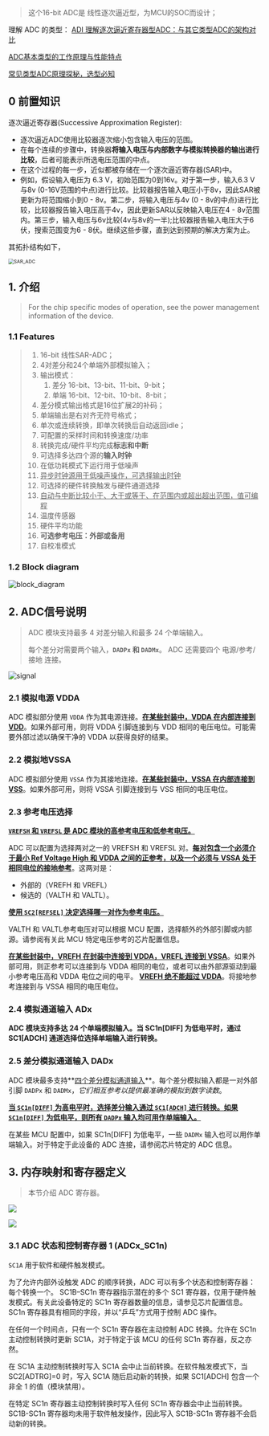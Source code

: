 > 这个16-bit ADC是 线性逐次逼近型，为MCU的SOC而设计；

理解 ADC 的类型： [ADI 理解逐次逼近寄存器型ADC：与其它类型ADC的架构对比](https://www.maximintegrated.com/cn/design/technical-documents/tutorials/1/1080.html)

[ADC基本类型的工作原理与性能特点](https://ee.ofweek.com/2020-11/ART-11000-2800-30471924.html)

[常见类型ADC原理探秘，选型必知](https://www.cnblogs.com/embInn/p/14038141.html)

## 0 前置知识

逐次逼近寄存器(Successive Approximation Register):
- 逐次逼近ADC使用比较器逐次缩小包含输入电压的范围。
- 在每个连续的步骤中，转换器**将输入电压与内部数字与模拟转换器的输出进行比较**，后者可能表示所选电压范围的中点。
- 在这个过程的每一步，近似都被存储在一个逐次逼近寄存器(SAR)中。
- 例如，假设输入电压为 6.3 V，初始范围为0到16v。对于第一步，输入6.3 V与8v (0-16V范围的中点)进行比较。比较器报告输入电压小于8v，因此SAR被更新为将范围缩小到0 - 8v。第二步，将输入电压与4v (0 - 8v的中点)进行比较，比较器报告输入电压高于4v，因此更新SAR以反映输入电压在4 - 8v范围内。第三步，输入电压与6v比较(4v与8v的一半);比较器报告输入电压大于6伏，搜索范围变为6 - 8伏。继续这些步骤，直到达到预期的解决方案为止。

其拓扑结构如下，

<img src="./0pictures/SAR_ADC.jpg" alt="SAR_ADC" style="zoom: 67%;" />

## 1. 介绍

> For the chip specific modes of operation, see the power management information of the device.

### 1.1 Features

> 1. 16-bit 线性SAR-ADC；
> 2. 4对差分和24个单端外部模拟输入；
> 3. 输出模式：
>    1. 差分 16-bit、13-bit、11-bit、9-bit；
>    2. 单端 16-bit、12-bit、10-bit、8-bit；
> 4. 差分模式输出格式是16位扩展2的补码；
> 5. 单端输出是右对齐无符号格式；
> 6. 单次或连续转换，即单次转换后自动返回idle；
> 7. 可配置的采样时间和转换速度/功率
> 8. 转换完成/硬件平均完成**标志和中断**
> 9. 可选择多达四个源的**输入时钟**
> 10. 在低功耗模式下运行用于低噪声
> 11. <u>异步时钟源用于低噪声操作，可选择输出时钟</u>
> 12. 可选择的硬件转换触发与硬件通道选择
> 13. <u>自动与中断比较小于、大于或等于、在范围内或超出超出范围，值可编程</u>
> 14. 温度传感器 
> 15. 硬件平均功能
> 16. **可选参考电压：外部或备用**
> 17. 自校准模式

### 1.2 Block diagram

![block_diagram](0pictures/block_diagram.jpg)

## 2. ADC信号说明

> ADC 模块支持最多 4 对差分输入和最多 24 个单端输入。
>
> 每个差分对需要两个输入，**`DADPx` 和 `DADMx`**。 ADC 还需要四个 电源/参考/接地 连接。

![signal](0pictures/signal.jpg)

### 2.1 模拟电源 VDDA

ADC 模拟部分使用  `VDDA`  作为其电源连接。**<u>在某些封装中，VDDA 在内部连接到 VDD</u>**。如果外部可用，则将 VDDA 引脚连接到与 VDD 相同的电压电位。可能需要外部过滤以确保干净的 VDDA 以获得良好的结果。

### 2.2 模拟地VSSA

ADC 模拟部分使用  `VSSA`  作为其接地连接。**<u>在某些封装中，VSSA 在内部连接到 VSS</u>**。如果外部可用，则将 VSSA 引脚连接到与 VSS 相同的电压电位。

### 2.3 参考电压选择

**<u>`VREFSH`  和  `VREFSL`  是 ADC 模块的高参考电压和低参考电压。</u>**

ADC 可以配置为选择两对之一的 VREFSH 和 VREFSL 对。**<u>每对包含一个必须介于最小 Ref  Voltage High 和 VDDA 之间的正参考，以及一个必须与 VSSA 处于相同电位的接地参考</u>**。这两对是：

- 外部的（VREFH 和 VREFL）
- 候选的（VALTH 和 VALTL）。

**<u>使用 `SC2[REFSEL]`  决定选择哪一对作为参考电压。</u>**

VALTH 和 VALTL参考电压对可以根据 MCU 配置，选择额外的外部引脚或内部源。请参阅有关此 MCU 特定电压参考的芯片配置信息。

**<u>在某些封装中，VREFH 在封装中连接到 VDDA，VREFL 连接到 VSSA</u>**。如果外部可用，则正参考可以连接到与 VDDA 相同的电位，或者可以由外部源驱动到最小参考电压高和 VDDA 电位之间的电平。 **<u>VREFH 绝不能超过 VDDA</u>**。将接地参考连接到与 VSSA 相同的电压电位。

### 2.4 模拟通道输入 ADx

**ADC 模块支持多达 24 个单端模拟输入。当 SC1n[DIFF] 为低电平时，通过 SC1[ADCH] 通道选择位选择单端输入进行转换。**

### 2.5 差分模拟通道输入 DADx

ADC 模块最多支持**<u>四个差分模拟通道输入</u>**。每个差分模拟输入都是一对外部引脚 `DADPx` 和 `DADMx`，*它们相互参考以提供最准确的模拟到数字读数*。

**<u>当 `SC1n[DIFF]` 为高电平时，选择差分输入通过 `SC1[ADCH]` 进行转换。如果 `SC1n[DIFF]` 为低电平，则所有 `DADPx` 输入均可用作单端输入。</u>**

在某些 MCU 配置中，如果 SC1n[DIFF] 为低电平，一些 `DADMx` 输入也可以用作单端输入。对于特定于此设备的 ADC 连接，请参阅芯片特定的 ADC 信息。

## 3. 内存映射和寄存器定义

> 本节介绍 ADC 寄存器。

![](0pictures/ADCmemoryMap.jpg)

![](0pictures/ADCmemoryMap2.jpg)

### 3.1 ADC 状态和控制寄存器 1  (ADCx_SC1n)

`SC1A`  用于软件和硬件触发模式。

为了允许内部外设触发 ADC 的顺序转换，ADC 可以有多个状态和控制寄存器：每个转换一个。 SC1B–SC1n 寄存器指示潜在的多个 SC1 寄存器，仅用于硬件触发模式。有关此设备特定的 SC1n 寄存器数量的信息，请参见芯片配置信息。 SC1n 寄存器具有相同的字段，并以“乒乓”方式用于控制 ADC 操作。

在任何一个时间点，只有一个 SC1n 寄存器在主动控制 ADC 转换。允许在 SC1n 主动控制转换时更新 SC1A，对于特定于该 MCU 的任何 SC1n 寄存器，反之亦然。

在 SC1A 主动控制转换时写入 SC1A 会中止当前转换。在软件触发模式下，当 SC2[ADTRG]=0 时，写入 SC1A 随后启动新的转换，如果 SC1[ADCH] 包含一个非全 1 的值（模块禁用）。

在特定 SC1n 寄存器主动控制转换时写入任何 SC1n 寄存器会中止当前转换。 SC1B-SC1n 寄存器均未用于软件触发操作，因此写入 SC1B-SC1n 寄存器不会启动新的转换。




